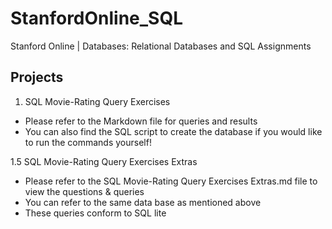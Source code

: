 # StanfordOnline_SQL
Stanford Online | Databases: Relational Databases and SQL Assignments 

## Projects

1. SQL Movie-Rating Query Exercises
- Please refer to the Markdown file for queries and results
- You can also find the SQL script to create the database if you would like to run the commands yourself!


1.5 SQL Movie-Rating Query Exercises Extras
- Please refer to the SQL Movie-Rating Query Exercises Extras.md file to view the questions & queries
- You can refer to the same data base as mentioned above
- These queries conform to SQL lite
